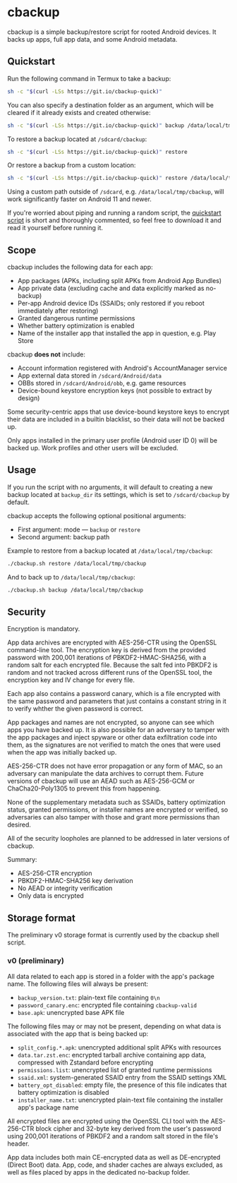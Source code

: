 # cbackup

cbackup is a simple backup/restore script for rooted Android devices. It backs up apps, full app data, and some Android metadata.

## Quickstart

Run the following command in Termux to take a backup:

```bash
sh -c "$(curl -LSs https://git.io/cbackup-quick)"
```

You can also specify a destination folder as an argument, which will be cleared if it already exists and created otherwise:

```bash
sh -c "$(curl -LSs https://git.io/cbackup-quick)" backup /data/local/tmp/cbackup
```

To restore a backup located at `/sdcard/cbackup`:

```bash
sh -c "$(curl -LSs https://git.io/cbackup-quick)" restore
```

Or restore a backup from a custom location:

```bash
sh -c "$(curl -LSs https://git.io/cbackup-quick)" restore /data/local/tmp/cbackup
```

Using a custom path outside of `/sdcard`, e.g. `/data/local/tmp/cbackup`, will work significantly faster on Android 11 and newer.

If you're worried about piping and running a random script, the [quickstart script](https://github.com/kdrag0n/cbackup/blob/master/termux-quickstart.sh) is short and thoroughly commented, so feel free to download it and read it yourself before running it.

## Scope

cbackup includes the following data for each app:

- App packages (APKs, including split APKs from Android App Bundles)
- App private data (excluding cache and data explicitly marked as no-backup)
- Per-app Android device IDs (SSAIDs; only restored if you reboot immediately after restoring)
- Granted dangerous runtime permissions
- Whether battery optimization is enabled
- Name of the installer app that installed the app in question, e.g. Play Store

cbackup **does not** include:

- Account information registered with Android's AccountManager service
- App external data stored in `/sdcard/Android/data`
- OBBs stored in `/sdcard/Android/obb`, e.g. game resources
- Device-bound keystore encryption keys (not possible to extract by design)

Some security-centric apps that use device-bound keystore keys to encrypt their data are included in a builtin blacklist, so their data will not be backed up.

Only apps installed in the primary user profile (Android user ID 0) will be backed up. Work profiles and other users will be excluded.

## Usage

If you run the script with no arguments, it will default to creating a new backup located at `backup_dir` its settings, which is set to `/sdcard/cbackup` by default.

cbackup accepts the following optional positional arguments:

- First argument: mode — `backup` or `restore`
- Second argument: backup path

Example to restore from a backup located at `/data/local/tmp/cbackup`:

```bash
./cbackup.sh restore /data/local/tmp/cbackup
```

And to back up to `/data/local/tmp/cbackup`:

```bash
./cbackup.sh backup /data/local/tmp/cbackup
```

## Security

Encryption is mandatory.

App data archives are encrypted with AES-256-CTR using the OpenSSL command-line tool. The encryption key is derived from the provided password with 200,001 iterations of PBKDF2-HMAC-SHA256, with a random salt for each encrypted file. Because the salt fed into PBKDF2 is random and not tracked across different runs of the OpenSSL tool, the encryption key and IV change for every file.

Each app also contains a password canary, which is a file encrypted with the same password and parameters that just contains a constant string in it to verify whther the given password is correct.

App packages and names are not encrypted, so anyone can see which apps you have backed up. It is also possible for an adversary to tamper with the app packages and inject spyware or other data exfiltration code into them, as the signatures are not verified to match the ones that were used when the app was initially backed up.

AES-256-CTR does not have error propagation or any form of MAC, so an adversary can manipulate the data archives to corrupt them. Future versions of cbackup will use an AEAD such as AES-256-GCM or ChaCha20-Poly1305 to prevent this from happening.

None of the supplementary metadata such as SSAIDs, battery optimization status, granted permissions, or installer names are encrypted or verified, so adversaries can also tamper with those and grant more permissions than desired.

All of the security loopholes are planned to be addressed in later versions of cbackup.

Summary:

- AES-256-CTR encryption
- PBKDF2-HMAC-SHA256 key derivation
- No AEAD or integrity verification
- Only data is encrypted

## Storage format

The preliminary v0 storage format is currently used by the cbackup shell script.

### v0 (preliminary)

All data related to each app is stored in a folder with the app's package name. The following files will always be present:

- `backup_version.txt`: plain-text file containing `0\n`
- `password_canary.enc`: encrypted file containing `cbackup-valid`
- `base.apk`: unencrypted base APK file

The following files may or may not be present, depending on what data is associated with the app that is being backed up:

- `split_config.*.apk`: unencrypted additional split APKs with resources
- `data.tar.zst.enc`: encrypted tarball archive containing app data, compressed with Zstandard before encrypting
- `permissions.list`: unencrypted list of granted runtime permissions
- `ssaid.xml`: system-generated SSAID entry from the SSAID settings XML
- `battery_opt_disabled`: empty file, the presence of this file indicates that battery optimization is disabled
- `installer_name.txt`: unencrypted plain-text file containing the installer app's package name

All encrypted files are encrypted using the OpenSSL CLI tool with the AES-256-CTR block cipher and 32-byte key derived from the user's password using 200,001 iterations of PBKDF2 and a random salt stored in the file's header.

App data includes both main CE-encrypted data as well as DE-encrypted (Direct Boot) data. App, code, and shader caches are always excluded, as well as files placed by apps in the dedicated no-backup folder.
